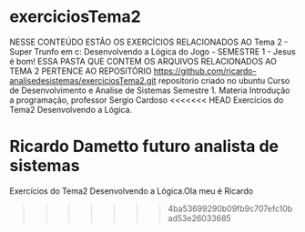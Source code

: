 # exerciciosTema2
NESSE CONTEÚDO ESTÃO OS EXERCÍCIOS RELACIONADOS AO Tema 2 - Super Trunfo em c: Desenvolvendo a Lógica do Jogo - SEMESTRE 1 - Jesus é bom!
ESSA PASTA QUE CONTEM OS ARQUIVOS RELACIONADOS AO TEMA 2 PERTENCE AO REPOSITÓRIO https://github.com/ricardo-analisedesistemas/exerciciosTema2.git
repositorio criado no ubuntu
Curso de Desenvolvimento e Analise de Sistemas Semestre 1.
Materia Introdução a programação, professor Sergio Cardoso
<<<<<<< HEAD
Exercícios do Tema2 Desenvolvendo a Lógica.

Ricardo Dametto futuro analista de sistemas
=======
Exercícios do Tema2 Desenvolvendo a Lógica.Ola meu é Ricardo
>>>>>>> 4ba53699290b09fb9c707efc10bad53e26033685
